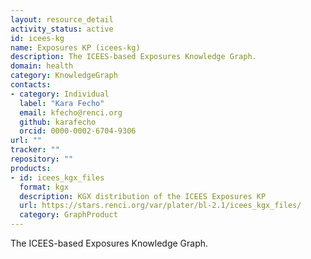```yaml
---
layout: resource_detail
activity_status: active
id: icees-kg
name: Exposures KP (icees-kg)
description: The ICEES-based Exposures Knowledge Graph.
domain: health
category: KnowledgeGraph
contacts:
- category: Individual
  label: "Kara Fecho"
  email: kfecho@renci.org
  github: karafecho
  orcid: 0000-0002-6704-9306
url: ""
tracker: ""
repository: ""
products:
- id: icees_kgx_files
  format: kgx
  description: KGX distribution of the ICEES Exposures KP
  url: https://stars.renci.org/var/plater/bl-2.1/icees_kgx_files/
  category: GraphProduct
---
```


The ICEES-based Exposures Knowledge Graph.
